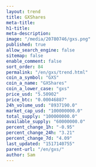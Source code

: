 ```yaml
---
layout: trend
title: GXShares
meta-title: 
h1-title: 
meta-description: 
image: "/media/20780746/gxs.png"
published: true
allow_search_engine: false
sitemap: false
enable_comment: false
sort_order: 84
permalink: "/en/gxs/trend.html"
coin_a_symbol: "GXS"
coin_a_name: "GXShares"
coin_a_lower_case: "gxs"
price_usd: "5.50902"
price_btc: "0.00046887"
24h_volume_usd: "8937190.0"
market_cap_usd: "100000000.0"
total_supply: "100000000.0"
available_supply: "60000000.0"
percent_change_1h: "-0.95"
percent_change_24h: "3.21"
percent_change_7d: "4.09"
last_updated: "1517140755"
parent-url: "/en/gxs/"
author: Sam
---
```


